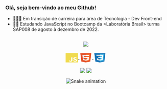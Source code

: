 ### Olá, seja bem-vindo ao meu Github!

- 👩🏻‍💻 Em transição de carreira para área de Tecnologia - Dev Front-end
- 👩‍🏫 Estudando JavaScript no Bootcamp da <Laboratória Brasil> turma SAP008 de agosto à dezembro de 2022.

##

<div align="center">
  <a href="https://github.com/Thainaprado7">
  <img height="180em" src="https://github-readme-stats.vercel.app/api?username=Thainaprado7&show_icons=true&theme=ocean_dark&include_all_commits=true&count_private=true&border_color=7CFC00&icon_color=00FFFF"/>
  </div>

<div align="center" style="display: inline_block"><br>
    <img align="center" alt="Thai_js" height="30" width="40" src="https://raw.githubusercontent.com/devicons/devicon/master/icons/javascript/javascript-plain.svg">
    <img align="center" alt="Thai-HTML" height="30" width="40" src="https://raw.githubusercontent.com/devicons/devicon/master/icons/html5/html5-original.svg">
    <img align="center" alt="Thai-CSS" height="30" width="40" src="https://raw.githubusercontent.com/devicons/devicon/master/icons/css3/css3-original.svg">
 </div></br>
  
<div align="center"> 
  <a href = "mailto:thaina.prado.psic@gmail.com"><img src="https://img.shields.io/badge/Gmail-D14836?style=for-the-badge&logo=gmail&logoColor=white" target="_blank"></a>
  <a href="https://www.linkedin.com/in/thaina-prado-893b3b102/" target="_blank"><img src="https://img.shields.io/badge/-LinkedIn-%230077B5?style=for-the-badge&logo=linkedin&logoColor=white" target="_blank"></a> 
 
  ![Snake animation](https://github.com/Thainaprado7/Thainaprado7/blob/output/github-contribution-grid-snake.gif)
 
</div>

